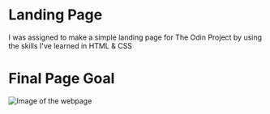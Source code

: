 # Landing Page
I was assigned to make a simple landing page for The Odin Project by using the skills I've learned in HTML & CSS

# Final Page Goal
![Image of the webpage](https://cdn.statically.io/gh/TheOdinProject/curriculum/main/foundations/html_css/project/odin-project.png)
